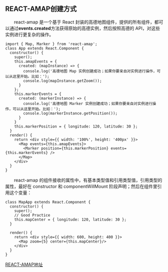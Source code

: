 ## REACT-AMAP创建方式
&emsp;&emsp;react-amap 是一个基于 React 封装的高德地图组件，提供的所有组件，都可以通过**events.created**方法获得原始的高德实例，然后按照高德的 API，对这些实例进行更复杂的操作。
```
import { Map, Marker } from 'react-amap';
class App extends React.Component {
  constructor() {
    super();
    this.amapEvents = {
      created: (mapInstance) => {
        console.log('高德地图 Map 实例创建成功；如果你要亲自对实例进行操作，可以从这里开始。比如：');
        console.log(mapInstance.getZoom());
      }
    };
    this.markerEvents = {
      created: (markerInstance) => {
        console.log('高德地图 Marker 实例创建成功；如果你要亲自对实例进行操作，可以从这里开始。比如：');
        console.log(markerInstance.getPosition());
      }
    }
    this.markerPosition = { longitude: 120, latitude: 30 };
  }
  render() {
    return <div style={{ width: '100%', height: '400px' }}>
      <Map events={this.amapEvents}>
        <Marker position={this.markerPosition} events={this.markerEvents} />
      </Map>
    </div>
  }
}
```
&emsp;&emsp;react-amap 的组件接收的属性中，有基本类型值和引用类型值，引用类型的属性，最好在 constructor 和 componentWillMount 阶段声明；然后在组件里引用这个变量：
```
class MapApp extends React.Component {
  constructor() {
    super();
    // Good Practice
    this.mapCenter = { longitude: 120, latitude: 30 };
  }

  render() {
    return <div style={{ width: 600, height: 400 }}>
      <Map zoom={5} center={this.mapCenter}/>
    </div>
  }
}
```
[REACT-AMAP地址](https://elemefe.github.io/react-amap/articles/practice)